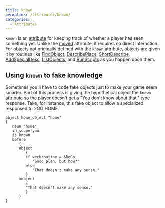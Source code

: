 ```yaml
---
title: known
permalink: /attributes/known/
categories: 
  - Attributes
---
```


`known` is an [attribute](attribute) for keeping track of
whether a player has seen something yet. Unlike the
[moved](moved) attribute, it requires no direct interaction.
For objects not originally defined with the `known` attribute, objects
are given it by routines like [FindObject](FindObject),
[DescribePlace](DescribePlace),
[ShortDescribe](ShortDescribe),
[AddSpecialDesc](AddSpecialDesc),
[ListObjects](ListObjects), and
[RunScripts](RunScripts) as you happen upon them.

## Using `known` to fake knowledge

Sometimes you'll have to code fake objects just to make your game seem
smarter. Part of this process is giving the hypothetical object the
`known` attribute so the player doesn't get a "You don't know about
that." type response. Take, for instance, this fake object to allow a
specialized responsed to &gt;GO HOME.

    object home_object "home"
    {
       noun "home"
       in_scope you
       is known
       before
          {
          object
             {
             if verbroutine = &DoGo
                "Good plan, but how?"
             else
                "That doesn't make any sense."
             }
          xobject
             {
             "That doesn't make any sense."
             }
          }
    }
